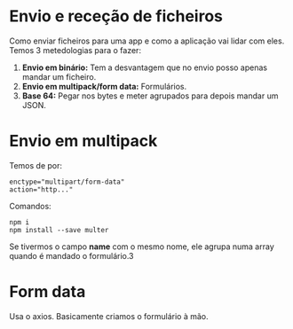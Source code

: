 # Envio e receção de ficheiros
Como enviar ficheiros para uma app e como a aplicação vai lidar com eles. Temos 3 metedologias para o fazer:
1. **Envio em binário:** Tem a  desvantagem que no envio posso apenas mandar um ficheiro.
2. **Envio em multipack/form data:** Formulários.
3. **Base 64:** Pegar nos bytes e meter agrupados  para depois mandar um JSON.

# Envio em multipack
Temos de por:
~~~
enctype="multipart/form-data"
action="http..."
~~~

Comandos:
~~~
npm i
npm install --save multer
~~~

Se tivermos o campo **name** com o mesmo nome, ele agrupa numa array quando é mandado o formulário.3

# Form data
Usa o axios. Basicamente criamos o formulário à mão.